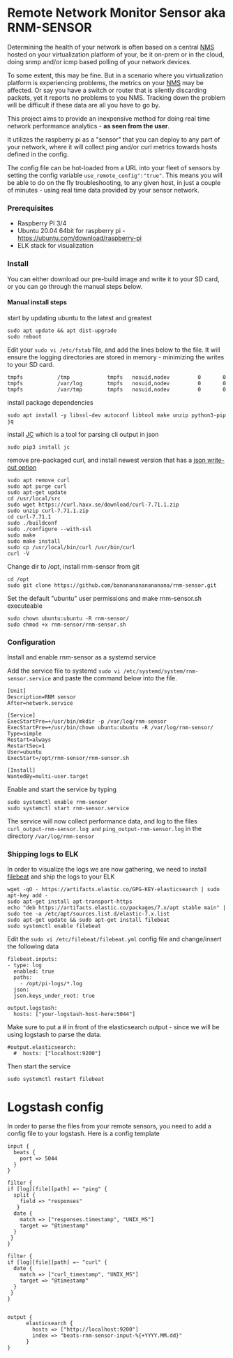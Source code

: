 # Remote Network Monitor Sensor aka RNM-SENSOR
Determining the health of your network is often based on a central [NMS](https://github.com/librenms/librenms/blob/master/README.md) hosted on your virtualization platform of your, be it on-prem or in the cloud, doing snmp and/or icmp based polling of your network devices. 

To some extent, this may be fine. But in a scenario where you virtualization platform is experiencing problems, the metrics on your [NMS](https://github.com/librenms/librenms/blob/master/README.md) may be affected. Or say you have a switch or router that is silently discarding packets, yet it reports no problems to you NMS. Tracking down the problem will be difficult if these data are all you have to go by. 

This project aims to provide an inexpensive method for doing real time network performance analytics - **as seen from the user**.

It utilizes the raspberry pi as a "sensor" that you can deploy to any part of your network, where it will collect ping and/or curl metrics towards hosts defined in the config. 

The config file can be hot-loaded from a URL into your fleet of sensors by setting the config variable `use_remote_config":"true"`. 
This means you will be able to do on the fly troubleshooting, to any given host, in just a couple of minutes - using real time data provided by your sensor network.

### Prerequisites
* Raspberry PI 3/4
* Ubuntu 20.04 64bit for raspberry pi - https://ubuntu.com/download/raspberry-pi 
* ELK stack for visualization

### Install
You can either download our pre-build image and write it to your SD card, or you can go through the manual steps below.

#### Manual install steps

start by updating ubuntu  to the latest and greatest
```
sudo apt update && apt dist-upgrade
sudo reboot
```

Edit your `sudo vi /etc/fstab` file, and add the lines below to the file. 
It will ensure the logging directories are stored in memory - minimizing the writes to your SD card.
```
tmpfs           /tmp            tmpfs   nosuid,nodev         0       0
tmpfs           /var/log        tmpfs   nosuid,nodev         0       0
tmpfs           /var/tmp        tmpfs   nosuid,nodev         0       0
```

install package dependencies
```
sudo apt install -y libssl-dev autoconf libtool make unzip python3-pip jq
```

install [JC](https://github.com/kellyjonbrazil/jc/blob/master/README.md) which is a tool for parsing cli output in json
```
sudo pip3 install jc
```

remove pre-packaged curl, and install newest version that has a [json write-out option](https://daniel.haxx.se/blog/2020/03/17/curl-write-out-json/)
```
sudo apt remove curl
sudo apt purge curl
sudo apt-get update
cd /usr/local/src
sudo wget https://curl.haxx.se/download/curl-7.71.1.zip
sudo unzip curl-7.71.1.zip
cd curl-7.71.1
sudo ./buildconf
sudo ./configure --with-ssl 
sudo make
sudo make install
sudo cp /usr/local/bin/curl /usr/bin/curl
curl -V
```

Change dir to /opt, install rnm-sensor from git
```
cd /opt
sudo git clone https://github.com/banananananananana/rnm-sensor.git
```

Set the default "ubuntu" user permissions and make rnm-sensor.sh executeable
```
sudo chown ubuntu:ubuntu -R rnm-sensor/
sudo chmod +x rnm-sensor/rnm-sensor.sh
```

### Configuration

Install and enable rnm-sensor as a systemd service

Add the service file to systemd `sudo vi /etc/systemd/system/rnm-sensor.service` and paste the command below into the file.
```
[Unit]
Description=RNM sensor
After=network.service

[Service]
ExecStartPre=+/usr/bin/mkdir -p /var/log/rnm-sensor
ExecStartPre=+/usr/bin/chown ubuntu:ubuntu -R /var/log/rnm-sensor/
Type=simple
Restart=always
RestartSec=1
User=ubuntu
ExecStart=/opt/rnm-sensor/rnm-sensor.sh

[Install]
WantedBy=multi-user.target
```

Enable and start the service by typing
```
sudo systemctl enable rnm-sensor
sudo systemctl start rnm-sensor.service
```

The service will now collect performance data, and log to the files `curl_output-rnm-sensor.log and` `ping_output-rnm-sensor.log` in the directory `/var/log/rnm-sensor`

### Shipping logs to ELK

In order to visualize the logs we are now gathering, we need to install [filebeat](https://www.elastic.co/guide/en/beats/filebeat/current/setup-repositories.html) and ship the logs to your ELK

```
wget -qO - https://artifacts.elastic.co/GPG-KEY-elasticsearch | sudo apt-key add -
sudo apt-get install apt-transport-https
echo "deb https://artifacts.elastic.co/packages/7.x/apt stable main" | sudo tee -a /etc/apt/sources.list.d/elastic-7.x.list
sudo apt-get update && sudo apt-get install filebeat
sudo systemctl enable filebeat
```

Edit the `sudo vi /etc/filebeat/filebeat.yml` config file and change/insert the following data
```
filebeat.inputs:
- type: log
  enabled: true
  paths:
    - /opt/pi-logs/*.log
  json:
  json.keys_under_root: true

output.logstash:
  hosts: ["your-logstash-host-here:5044"]
```
Make sure to put a # in front of the elasticsearch output - since we will be using logstash to parse the data.

```
#output.elasticsearch:
  #  hosts: ["localhost:9200"]
```


Then start the service
```
sudo systemctl restart filebeat
```


# Logstash config
In order to parse the files from your remote sensors, you need to add a config file to your logstash. Here is a config template

```
input {
  beats {
    port => 5044
  }
}

filter {
if [log][file][path] =~ "ping" {
  split {
    field => "responses"
   }
  date {
    match => ["responses.timestamp", "UNIX_MS"]
    target => "@timestamp"
  }
 }
}

filter {
if [log][file][path] =~ "curl" {
  date {
    match => ["curl_timestamp", "UNIX_MS"]
    target => "@timestamp"
  }
 }
}


output {
      elasticsearch {
        hosts => ["http://localhost:9200"]
        index => "beats-rnm-sensor-input-%{+YYYY.MM.dd}"
      }
}
```
